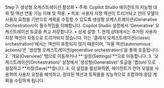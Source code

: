 Step 7: 생성형 오케스트레이션 활성화
• 주제: Copilot Studio 에이전트의 지능형 대화 및 액션 연동 기능 이해 및 적용.
• 목표: 사용자 지정 액션이 트리거되고 언어 모델이 사용자 요청을 기반으로 계획을 수립할 수 있도록 생성형 오케스트레이션(Generative Orchestration)이 필수적임을 이해합니다. Copilot Studio 설정에서 'Generative' 오케스트레이션 토글을 켜고 저장합니다.
• 상세 설명:
    1. 현재 상태에서는 추가된 사용자 지정 액션이 자동으로 트리거되지 않습니다. 이는 '클래식 오케스트레이션(classic orchestration)'에서는 액션이 포함되지 않기 때문이며, '자율 액션(autonomous actions)'은 '생성형 오케스트레이션(generative orchestration)'을 통해 호출됩니다.
    2. '개요(Overview)' 탭으로 이동하거나 **'설정(Settings)'**으로 이동합니다.
    3. '오케스트레이션(Orchestration)' 설정에서 '생성형(Generative)' 토글을 '켬(on)'으로 설정하고 **저장(Save)**합니다.
    4. 이 설정을 활성화하면, 에이전트가 언어 모델을 사용하여 사용자 요청을 해석하고, 정의된 액션과 토픽들을 지능적으로 조합하여 응답 계획을 수립하게 됩니다.
